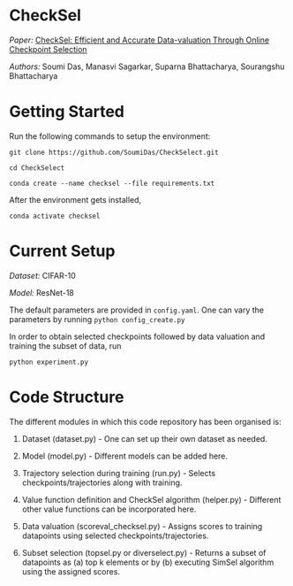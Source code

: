 # CheckSel

<i>Paper:</i> [CheckSel: Efficient and Accurate Data-valuation Through Online Checkpoint Selection](https://arxiv.org/abs/2203.06814)

<i>Authors:</i> Soumi Das, Manasvi Sagarkar, Suparna Bhattacharya, Sourangshu Bhattacharya

# Getting Started

Run the following commands to setup the environment:

```
git clone https://github.com/SoumiDas/CheckSelect.git

cd CheckSelect

conda create --name checksel --file requirements.txt
```

After the environment gets installed,

```
conda activate checksel
```
# Current Setup

<i>Dataset:</i> CIFAR-10

<i>Model:</i> ResNet-18

The default parameters are provided in ```config.yaml```. One can vary the parameters by running ```python config_create.py```

In order to obtain selected checkpoints followed by data valuation and training the subset of data, run

```python experiment.py```

# Code Structure

The different modules in which this code repository has been organised is:

1. Dataset (dataset.py) - One can set up their own dataset as needed.

2. Model (model.py) - Different models can be added here.

3. Trajectory selection during training (run.py) - Selects checkpoints/trajectories along with training.

4. Value function definition and CheckSel algorithm (helper.py) - Different other value functions can be incorporated here.

5. Data valuation (scoreval_checksel.py) - Assigns scores to training datapoints using selected checkpoints/trajectories.

6. Subset selection (topsel.py or diverselect.py) - Returns a subset of datapoints as (a) top k elements or by (b) executing SimSel algorithm using the assigned scores. 
